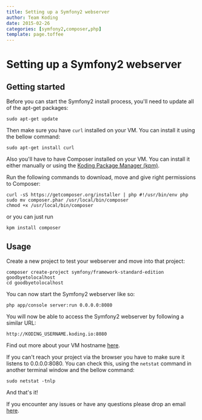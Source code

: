 ```yaml
---
title: Setting up a Symfony2 webserver
author: Team Koding
date: 2015-02-26
categories: [symfony2,composer,php]
template: page.toffee
---
```


# Setting up a Symfony2 webserver

## Getting started

Before you can start the Symfony2 install process, you'll need to update all of the apt-get packages:

```
sudo apt-get update
```

Then make sure you have `curl` installed on your VM. You can install it using the bellow command:

```
sudo apt-get install curl
```

Also you'll have to have Composer installed on your VM. You can install it either manually or using the [Koding Package Manager (kpm)](http://learn.koding.com/guides/getting-started-kpm/).

Run the following commands to download, move and give right permissions to Composer:

```
curl -sS https://getcomposer.org/installer | php #!/usr/bin/env php
sudo mv composer.phar /usr/local/bin/composer
chmod +x /usr/local/bin/composer
```

or you can just run

```
kpm install composer
```

## Usage

Create a new project to test your webserver and move into that project:

```
composer create-project symfony/framework-standard-edition goodbyetolocalhost
cd goodbyetolocalhost
```

You can now start the Symfony2 webserver like so:

```
php app/console server:run 0.0.0.0:8080
```

You will now be able to access the Symfony2 webserver by following a similar URL:

```
http://KODING_USERNAME.koding.io:8080
```

Find out more about your VM hostname [here](http://learn.koding.com/faq/vm-hostname/).

If you can't reach your project via the browser you have to make sure it listens to 0.0.0.0:8080. You can check this, using the `netstat` command in another terminal window and the bellow command:

```
sudo netstat -tnlp
```

And that's it!

If you encounter any issues or have any questions please drop an email [here](mailto:support@koding.com).
